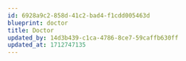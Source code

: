 ```yaml
---
id: 6928a9c2-858d-41c2-bad4-f1cdd005463d
blueprint: doctor
title: Doctor
updated_by: 14d3b439-c1ca-4786-8ce7-59caffb630ff
updated_at: 1712747135
---
```

